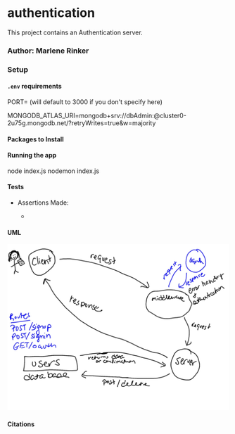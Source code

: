 # authentication

This project contains an Authentication server.


### Author: Marlene Rinker

<!-- - [Submission PR](https://github.com/marlenerinker-401-advanced-javascript/api-server/pull/11) -->
<!-- - [Tests Report](https://github.com/marlenerinker-401-advanced-javascript/api-server/actions) -->
<!-- - [Swagger Hub](https://app.swaggerhub.com/apis/marlene-rinker/api-server/0.1#/) -->
<!-- - [Heroku deployment](https://app-server-mr401.herokuapp.com/) -->



### Setup

#### `.env` requirements
PORT=<port> (will default to 3000 if you don't specify here)

MONGODB_ATLAS_URI=mongodb+srv://dbAdmin:<password>@cluster0-2u75g.mongodb.net/<database>?retryWrites=true&w=majority

#### Packages to Install
<!-- (see package.json)

dotenv
express
mongoose

For testing:
jest
cf-supergoose -->



#### Running the app
node index.js 
nodemon index.js


#### Tests
<!-- - Unit Tests: `npm test` (run from the `__tests__` folder to run all tests, multiple test files are in that folder) -->

- Assertions Made:

  - 



#### UML
![UML Diagram](auth-server-uml.jpg)

#### Citations

